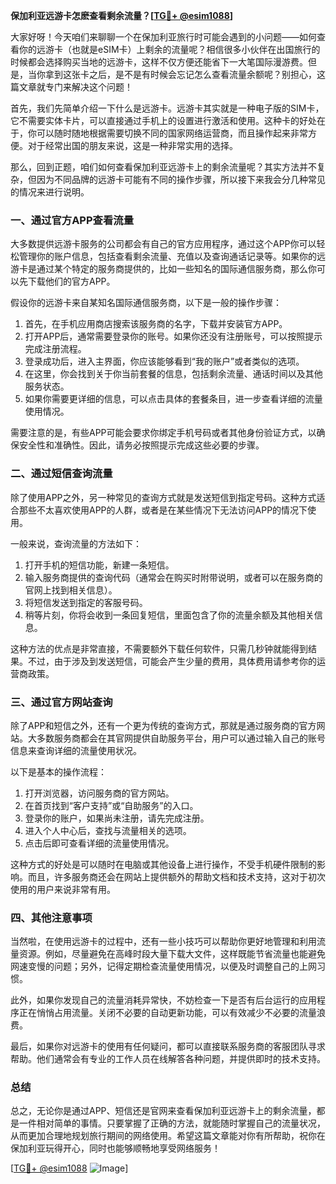 **保加利亚远游卡怎麽查看剩余流量？[[TG💪+ @esim1088](https://t.me/s/esim1088)]**

大家好呀！今天咱们来聊聊一个在保加利亚旅行时可能会遇到的小问题——如何查看你的远游卡（也就是eSIM卡）上剩余的流量呢？相信很多小伙伴在出国旅行的时候都会选择购买当地的远游卡，这样不仅方便还能省下一大笔国际漫游费。但是，当你拿到这张卡之后，是不是有时候会忘记怎么查看流量余额呢？别担心，这篇文章就专门来解决这个问题！

首先，我们先简单介绍一下什么是远游卡。远游卡其实就是一种电子版的SIM卡，它不需要实体卡片，可以直接通过手机上的设置进行激活和使用。这种卡的好处在于，你可以随时随地根据需要切换不同的国家网络运营商，而且操作起来非常方便。对于经常出国的朋友来说，这是一种非常实用的选择。

那么，回到正题，咱们如何查看保加利亚远游卡上的剩余流量呢？其实方法并不复杂，但因为不同品牌的远游卡可能有不同的操作步骤，所以接下来我会分几种常见的情况来进行说明。

### **一、通过官方APP查看流量**

大多数提供远游卡服务的公司都会有自己的官方应用程序，通过这个APP你可以轻松管理你的账户信息，包括查看剩余流量、充值以及查询通话记录等。如果你的远游卡是通过某个特定的服务商提供的，比如一些知名的国际通信服务商，那么你可以先下载他们的官方APP。

假设你的远游卡来自某知名国际通信服务商，以下是一般的操作步骤：

1. 首先，在手机应用商店搜索该服务商的名字，下载并安装官方APP。
2. 打开APP后，通常需要登录你的账号。如果你还没有注册账号，可以按照提示完成注册流程。
3. 登录成功后，进入主界面，你应该能够看到“我的账户”或者类似的选项。
4. 在这里，你会找到关于你当前套餐的信息，包括剩余流量、通话时间以及其他服务状态。
5. 如果你需要更详细的信息，可以点击具体的套餐条目，进一步查看详细的流量使用情况。

需要注意的是，有些APP可能会要求你绑定手机号码或者其他身份验证方式，以确保安全性和准确性。因此，请务必按照提示完成这些必要的步骤。

### **二、通过短信查询流量**

除了使用APP之外，另一种常见的查询方式就是发送短信到指定号码。这种方式适合那些不太喜欢使用APP的人群，或者是在某些情况下无法访问APP的情况下使用。

一般来说，查询流量的方法如下：

1. 打开手机的短信功能，新建一条短信。
2. 输入服务商提供的查询代码（通常会在购买时附带说明，或者可以在服务商的官网上找到相关信息）。
3. 将短信发送到指定的客服号码。
4. 稍等片刻，你将会收到一条回复短信，里面包含了你的流量余额及其他相关信息。

这种方法的优点是非常直接，不需要额外下载任何软件，只需几秒钟就能得到结果。不过，由于涉及到发送短信，可能会产生少量的费用，具体费用请参考你的运营商政策。

### **三、通过官方网站查询**

除了APP和短信之外，还有一个更为传统的查询方式，那就是通过服务商的官方网站。大多数服务商都会在其官网提供自助服务平台，用户可以通过输入自己的账号信息来查询详细的流量使用状况。

以下是基本的操作流程：

1. 打开浏览器，访问服务商的官方网站。
2. 在首页找到“客户支持”或“自助服务”的入口。
3. 登录你的账户，如果尚未注册，请先完成注册。
4. 进入个人中心后，查找与流量相关的选项。
5. 点击后即可查看详细的流量使用情况。

这种方式的好处是可以随时在电脑或其他设备上进行操作，不受手机硬件限制的影响。而且，许多服务商还会在网站上提供额外的帮助文档和技术支持，这对于初次使用的用户来说非常有用。

### **四、其他注意事项**

当然啦，在使用远游卡的过程中，还有一些小技巧可以帮助你更好地管理和利用流量资源。例如，尽量避免在高峰时段大量下载大文件，这样既能节省流量也能避免网速变慢的问题；另外，记得定期检查流量使用情况，以便及时调整自己的上网习惯。

此外，如果你发现自己的流量消耗异常快，不妨检查一下是否有后台运行的应用程序正在悄悄占用流量。关闭不必要的自动更新功能，可以有效减少不必要的流量浪费。

最后，如果你对远游卡的使用有任何疑问，都可以直接联系服务商的客服团队寻求帮助。他们通常会有专业的工作人员在线解答各种问题，并提供即时的技术支持。

### **总结**

总之，无论你是通过APP、短信还是官网来查看保加利亚远游卡上的剩余流量，都是一件相对简单的事情。只要掌握了正确的方法，就能随时掌握自己的流量状况，从而更加合理地规划旅行期间的网络使用。希望这篇文章能对你有所帮助，祝你在保加利亚玩得开心，同时也能够顺畅地享受网络服务！

[[TG💪+ @esim1088](https://t.me/s/esim1088) ![Image](https://i.postimg.cc/4NQfJmqS/Snipaste-2025-05-13-00-14-12.png)]
